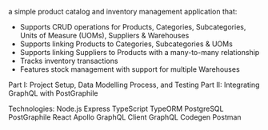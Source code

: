 a simple product catalog and inventory management application that:
- Supports CRUD operations for Products, Categories, Subcategories, Units of Measure (UOMs), Suppliers & Warehouses 
- Supports linking Products to Categories, Subcategories & UOMs
- Supports linking Suppliers to Products with a many-to-many relationship
- Tracks inventory transactions
- Features stock management with support for multiple Warehouses

Part I: Project Setup, Data Modelling Process, and Testing
Part II: Integrating GraphQL with PostGraphile

Technologies: 
    Node.js
    Express
    TypeScript
    TypeORM
    PostgreSQL
    PostGraphile
    React
    Apollo GraphQL Client
    GraphQL Codegen
    Postman
